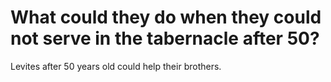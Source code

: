 # What could they do when they could not serve in the tabernacle after 50?

Levites after 50 years old could help their brothers.
